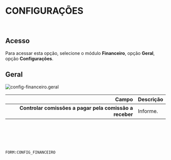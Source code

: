# CONFIGURAÇÕES
<br>

## Acesso
Para acessar esta opção, selecione o módulo **Financeiro**, opção **Geral**, opção **Configurações**.
<br>

## Geral
![config-financeiro.geral](https://raw.githubusercontent.com/netforcews/docs-siscom/master/financeiro/imagens/config-financeiro.geral.png)

Campo | Descrição
--:|---
**Controlar comissões a pagar pela comissão a receber** | Informe.
<br>
<br>
<br>
<br>

```FORM:CONFIG_FINANCEIRO```
